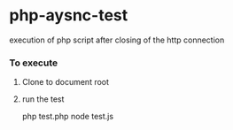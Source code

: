php-aysnc-test
==============

execution of php script after closing of the http connection

### To execute 
  
1) Clone to document root

2)  run the test

    php test.php
    node test.js
